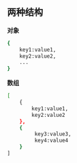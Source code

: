 ## 两种结构
**对象**
```bash
{
    key1:value1,
    key2:value2,
    ...
}
```
**数组**
```bash
[
    {
        key1:value1,
        key2:value2 
    },
    {
         key3:value3,
         key4:value4   
    }
]
```